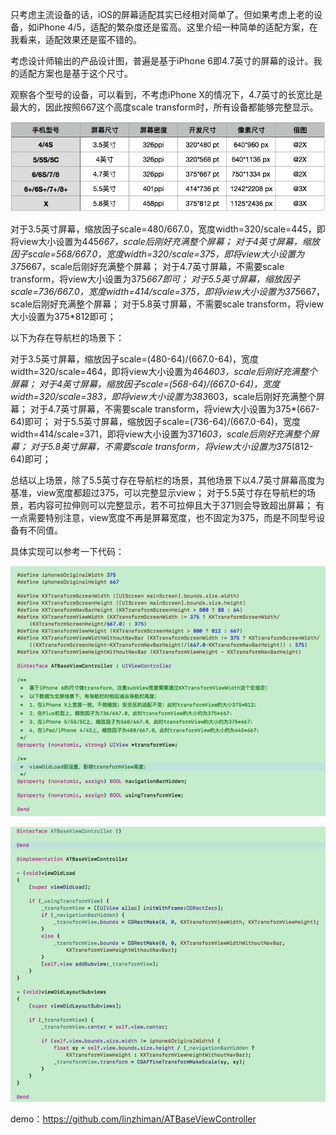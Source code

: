 只考虑主流设备的话，iOS的屏幕适配其实已经相对简单了。但如果考虑上老的设备，如iPhone  4/5，适配的繁杂度还是蛮高。这里介绍一种简单的适配方案，在我看来，适配效果还是蛮不错的。

考虑设计师输出的产品设计图，普遍是基于iPhone 6即4.7英寸的屏幕的设计。我的适配方案也是基于这个尺寸。

观察各个型号的设备，可以看到，不考虑iPhone X的情况下，4.7英寸的长宽比是最大的，因此按照667这个高度scale transform时，所有设备都能够完整显示。

![image](https://github.com/linzhiman/linzhiman.github.io/blob/master/resource/1808/iOS全屏幕适配方案-基于scale-transform-1.png?raw=true)

对于3.5英寸屏幕，缩放因子scale=480/667.0，宽度width=320/scale=445，即将view大小设置为445*667，scale后刚好充满整个屏幕；
对于4英寸屏幕，缩放因子scale=568/667.0，宽度width=320/scale=375，即将view大小设置为375*667，scale后刚好充满整个屏幕；
对于4.7英寸屏幕，不需要scale transform，将view大小设置为375*667即可；
对于5.5英寸屏幕，缩放因子scale=736/667.0，宽度width=414/scale=375，即将view大小设置为375*667，scale后刚好充满整个屏幕；
对于5.8英寸屏幕，不需要scale transform，将view大小设置为375*812即可；

以下为存在导航栏的场景下：

对于3.5英寸屏幕，缩放因子scale=(480-64)/(667.0-64)，宽度width=320/scale=464，即将view大小设置为464*603，scale后刚好充满整个屏幕；
对于4英寸屏幕，缩放因子scale=(568-64)/(667.0-64)，宽度width=320/scale=383，即将view大小设置为383*603，scale后刚好充满整个屏幕；
对于4.7英寸屏幕，不需要scale transform，将view大小设置为375*(667-64)即可；
对于5.5英寸屏幕，缩放因子scale=(736-64)/(667.0-64)，宽度width=414/scale=371，即将view大小设置为371*603，scale后刚好充满整个屏幕；
对于5.8英寸屏幕，不需要scale transform，将view大小设置为375*(812-64)即可；

总结以上场景，除了5.5英寸存在导航栏的场景，其他场景下以4.7英寸屏幕高度为基准，view宽度都超过375，可以完整显示view；
对于5.5英寸存在导航栏的场景，若内容可拉伸则可以完整显示，若不可拉伸且大于371则会导致超出屏幕；
有一点需要特别注意，view宽度不再是屏幕宽度，也不固定为375，而是不同型号设备有不同值。

具体实现可以参考一下代码：

![image](https://github.com/linzhiman/linzhiman.github.io/blob/master/resource/1808/iOS全屏幕适配方案-基于scale-transform-2.png?raw=true)

![image](https://github.com/linzhiman/linzhiman.github.io/blob/master/resource/1808/iOS全屏幕适配方案-基于scale-transform-3.png?raw=true)

demo：https://github.com/linzhiman/ATBaseViewController
